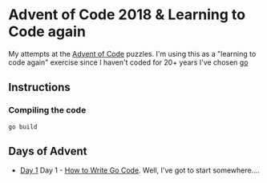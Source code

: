 # Advent of Code 2018 & Learning to Code again

My attempts at the [Advent of Code](https://adventofcode.com/2018) puzzles.
I'm using this as a "learning to code again" exercise since I haven't coded for 20+ years
I've chosen [go](https://goland.org)

## Instructions

### Compiling the code

```cd ./srv/<dayxx>
go build
```

###

## Days of Advent

+ [Day 1](srv/day01.go)
Day 1 - [How to Write Go Code](https://golang.org/doc/code.html). Well, I've got to start somewhere....
